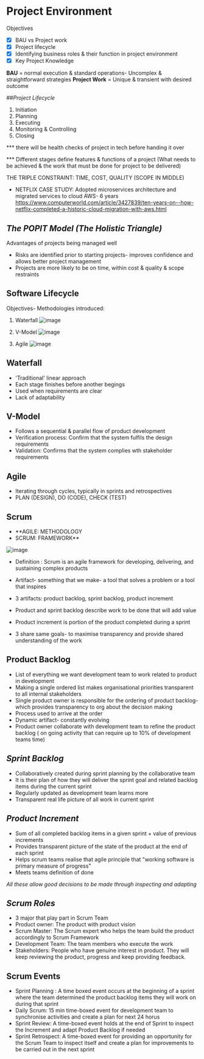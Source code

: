 # Project Environment

Objectives
- [x] BAU vs Project work
- [x] Project lifecycle
- [x] Identifying business roles & their function in project environment
- [x] Key Project Knowledge

**BAU** = normal execution & standard operations- Uncomplex & straightforward strategies
**Project Work** = Unique & transient with desired outcome 

##_Project Lifecycle_
1. Initiation
2. Planning 
3. Executing
4. Monitoring & Controlling
5. Closing

*** there will be health checks of project in tech before handing it over

*** Different stages define features & functions of a project (What needs to be achieved & the work that must be done for project to be delivered)

THE TRIPLE CONSTRAINT: TIME, COST, QUALITY (SCOPE IN MIDDLE)

- NETFLIX CASE STUDY: Adopted microservices architecture and migrated services to cloud AWS- 6 years 
https://www.computerworld.com/article/3427839/ten-years-on--how-netflix-completed-a-historic-cloud-migration-with-aws.html

## **_The POPIT Model (The Holistic Triangle)_**

Advantages of projects being managed well
- Risks are identified prior to starting projects- improves confidence and allows better project management
- Projects are more likely to be on time, within cost & quality & scope restraints

## Software Lifecycle
Objectives-  Methodologies introduced:
1. Waterfall 
![image](https://www.researchgate.net/profile/Susan_Sim2/publication/220169042/figure/fig1/AS:277563642531846@1443187737353/Diagram-of-the-waterfall-software-development-process-model.png)

2. V-Model
![image](https://image.slidesharecdn.com/v-modelsoftwareengineering-180521132037/95/v-model-software-engineering-6-638.jpg?cb=1526909112)
3. Agile
![image](https://static.wixstatic.com/media/d107d2_6c8477f3def342da814ad81690306a0e~mv2.png/v1/fit/w_470,h_345,al_c,q_80/file.png)
## Waterfall
- 'Traditional' linear approach
- Each stage finishes before another begings
- Used when requirements are clear
- Lack of adaptability

## V-Model
- Follows a sequential & parallel flow of product development
- Verification process: Confirm that the system fulfils the design requirements
- Validation: Confirms that the system complies wth stakeholder requirements 

## Agile
- Iterating through cycles, typically in sprints and retrospectives 
- PLAN (DESIGN), DO (CODE), CHECK (TEST)

## Scrum

- **AGILE: METHODOLOGY
- SCRUM: FRAMEWORK**

![image](https://tech.gsa.gov/assets/img/guides/Maxxor_Scrum.jpg)

- Definition : Scrum is an agile framework for developing, delivering, and sustaining complex products

- Artifact- something that we make- a tool that solves a problem or a tool that inspires

- 3 artifacts: product backlog, sprint backlog, product increment

- Product and sprint backlog describe work to be done that will add value 

- Product increment is portion of the product completed during a sprint

- 3 share same goals- to maximise transparency and provide shared understanding of the work

## Product Backlog

- List of everything we want development team to work related to product in development
- Making a single ordered list makes organisational priorities transparent to all internal stakeholders
- Single product owner is responsible for the ordering of product backlog-  which provides transparency to org about the decision making
- Process used to arrive at the order
- Dynamic artifact- constantly evolving 
- Product owner collaborate with development team to refine the product backlog ( on going activity that can require up to 10% of development teams time)

## **_Sprint Backlog_** 
- Collaboratively created during sprint planning by the collaborative team
- It is their plan of how they will deliver the sprint goal and related backlog items during the current sprint
- Regularly updated as development team learns more
- Transparent real life picture of all work in current sprint

## **_Product Increment_**
- Sum of all completed backlog items in a given sprint + value of previous increments
- Provides transparent picture of the state of the product at the end of each sprint
- Helps scrum teams realise that agile principle that "working software is primary measure of progress"
- Meets teams definition of done

_All these allow good decisions to be made through inspecting and adapting_

## *Scrum Roles*
- 3 major that play part in Scrum Team
- Product owner: The product with product vision
- Scrum Master: The Scrum expert who helps the team build the product accordingly to Scrum Framework
- Development Team: The team members who execute the work
- Stakeholders: People who have genuine interest in product. They will keep reviewing the product, progress and keep providing feedback. 

## **Scrum Events**
- Sprint Planning : A time boxed event occurs at the beginning of a sprint where the team determined the product backlog items they will work on during that sprint
- Daily Scrum: 15 min time-boxed event for development team to synchronise activities and create a plan for next 24 horus
- Sprint Review: A time-boxed event holds at the end of Sprint to inspect the Increment and adapt Product Backlog if needed
- Sprint Retrospect: A time-boxed event for providing an opportunity for the Scrum Team to inspect itself and create a plan for improvements to be carried out in the next sprint